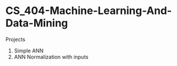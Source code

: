 # CS_404-Machine-Learning-And-Data-Mining
Projects

1. Simple ANN
2. ANN Normalization with inputs 
